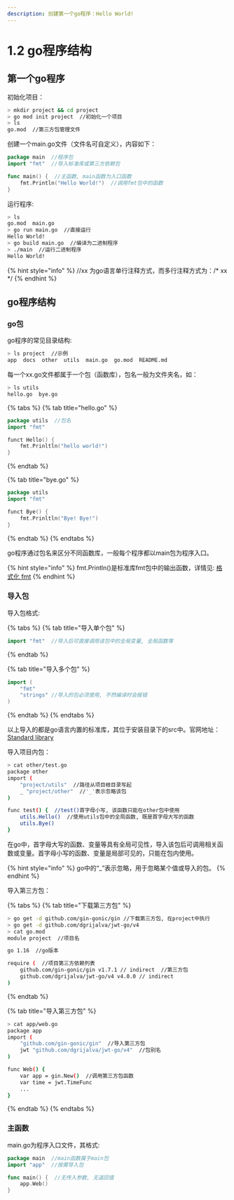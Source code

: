 ```yaml
---
description: 创建第一个go程序：Hello World!
---
```


# 1.2 go程序结构

## 第一个go程序

初始化项目：

```bash
> mkdir project && cd project
> go mod init project  //初始化一个项目 
> ls
go.mod  //第三方包管理文件
```

创建一个main.go文件（文件名可自定义），内容如下：

```go
package main  //程序包
import "fmt"  //导入标准库或第三方依赖包

func main() {  //主函数, main函数为入口函数
    fmt.Println("Hello World!")  //调用fmt包中的函数
}
```

运行程序:

```bash
> ls
go.mod  main.go
> go run main.go  //直接运行
Hello World!
> go build main.go  //编译为二进制程序
> ./main  //运行二进制程序
Hello World!
```

{% hint style="info" %}
//xx 为go语言单行注释方式，而多行注释方式为：/\*  xx  \*/
{% endhint %}

## go程序结构

### go包

go程序的常见目录结构:

```bash
> ls project  //示例
app  docs  other  utils  main.go  go.mod  README.md
```

每一个xx.go文件都属于一个包（函数库），包名一般为文件夹名，如：

```bash
> ls utils
hello.go  bye.go
```

{% tabs %}
{% tab title="hello.go" %}
```go
package utils  //包名
import "fmt"

funct Hello() {
    fmt.Prinltln("hello world!")
}
```
{% endtab %}

{% tab title="bye.go" %}
```go
package utils
import "fmt"

funct Bye() {
    fmt.Prinltln("Bye! Bye!")
}
```
{% endtab %}
{% endtabs %}

go程序通过包名来区分不同函数库，一般每个程序都以main包为程序入口。

{% hint style="info" %}
fmt.Println\(\)是标准库fmt包中的输出函数，详情见: [格式化 fmt](../../packages/1-wen-ben-bao/1.1-ge-shi-hua-fmt.md)
{% endhint %}

### 导入包

导入包格式:

{% tabs %}
{% tab title="导入单个包" %}
```go
import "fmt"  //导入后可直接调用该包中的全局变量, 全局函数等
```
{% endtab %}

{% tab title="导入多个包" %}
```go
import (
    "fmt"
    "strings" //导入的包必须使用, 不然编译时会报错
)
```
{% endtab %}
{% endtabs %}

以上导入的都是go语言内置的标准库，其位于安装目录下的src中。官网地址：[Standard library](https://pkg.go.dev/std)

导入项目内包：

```bash
> cat other/test.go
package other
import (
    "project/utils"  //路径从项目根目录写起
    _ "project/other"  //'_'表示忽略该包
)

func test() {  //test()首字母小写, 该函数只能在other包中使用
    utils.Hello()  //使用utils包中的全局函数, 既是首字母大写的函数
    utils.Bye()
}
```

在go中，首字母大写的函数、变量等具有全局可见性，导入该包后可调用相关函数或变量。首字母小写的函数、变量是局部可见的，只能在包内使用。

{% hint style="info" %}
go中的“\_”表示忽略，用于忽略某个值或导入的包。
{% endhint %}

导入第三方包：

{% tabs %}
{% tab title="下载第三方包" %}
```bash
> go get -d github.com/gin-gonic/gin //下载第三方包, 在project中执行
> go get -d github.com/dgrijalva/jwt-go/v4
> cat go.mod
module project  //项目名

go 1.16  //go版本

require (  //项目第三方依赖列表
    github.com/gin-gonic/gin v1.7.1 // indirect  //第三方包
    github.com/dgrijalva/jwt-go/v4 v4.0.0 // indirect
)
```
{% endtab %}

{% tab title="导入第三方包" %}
```bash
> cat app/web.go
package app
import (
    "github.com/gin-gonic/gin"  //导入第三方包
    jwt "github.com/dgrijalva/jwt-go/v4"  //包别名
)

func Web() {
    var app = gin.New()  //调用第三方包函数
    var time = jwt.TimeFunc
    ...
}
```
{% endtab %}
{% endtabs %}

### 主函数

main.go为程序入口文件，其格式:

```go
package main  //main函数属于main包
import "app"  //按需导入包

func main() {  //无传入参数, 无返回值
    app.Web()
}
```

